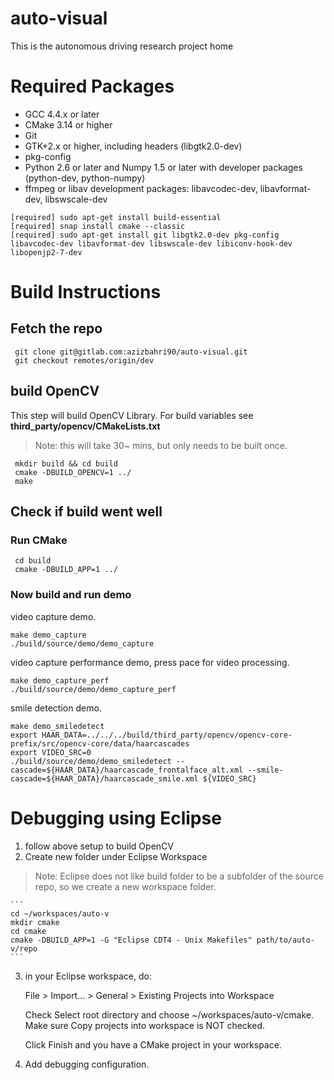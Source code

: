 # auto-visual

This is the autonomous driving research project home

# Required Packages 
* GCC 4.4.x or later
* CMake 3.14 or higher
* Git
* GTK+2.x or higher, including headers (libgtk2.0-dev)
* pkg-config
* Python 2.6 or later and Numpy 1.5 or later with developer packages (python-dev, python-numpy)
* ffmpeg or libav development packages: libavcodec-dev, libavformat-dev, libswscale-dev

```shell
[required] sudo apt-get install build-essential
[required] snap install cmake --classic
[required] sudo apt-get install git libgtk2.0-dev pkg-config libavcodec-dev libavformat-dev libswscale-dev libiconv-hook-dev libopenjp2-7-dev
```
# Build Instructions
## Fetch the repo 
```shell
 git clone git@gitlab.com:azizbahri90/auto-visual.git
 git checkout remotes/origin/dev
```
## build OpenCV
This step will build OpenCV Library. For build variables see **third_party/opencv/CMakeLists.txt**
> Note: this will take 30~ mins, but only needs to be built once. 
```shell
 mkdir build && cd build
 cmake -DBUILD_OPENCV=1 ../
 make
```
## Check if build went well
### Run CMake
```shell
 cd build
 cmake -DBUILD_APP=1 ../
```
### Now build and run demo
video capture demo.
```shell
make demo_capture
./build/source/demo/demo_capture
```
video capture performance demo, press pace for video processing.

```shell
make demo_capture_perf
./build/source/demo/demo_capture_perf
```
smile detection demo.
```shell
make demo_smiledetect
export HAAR_DATA=../../../build/third_party/opencv/opencv-core-prefix/src/opencv-core/data/haarcascades
export VIDEO_SRC=0
./build/source/demo/demo_smiledetect --cascade=${HAAR_DATA}/haarcascade_frontalface_alt.xml --smile-cascade=${HAAR_DATA}/haarcascade_smile.xml ${VIDEO_SRC}
```

# Debugging using Eclipse 
1. follow above setup to build OpenCV
2. Create new folder under Eclipse Workspace

> Note: Eclipse does not like build folder to be a subfolder of the source repo, so we create a new workspace folder.

    ```
    cd ~/workspaces/auto-v
    mkdir cmake
    cd cmake
    cmake -DBUILD_APP=1 -G "Eclipse CDT4 - Unix Makefiles" path/to/auto-v/repo
    ```
3. in your Eclipse workspace, do:

    File > Import... > General > Existing Projects into Workspace

    Check Select root directory and choose ~/workspaces/auto-v/cmake. Make sure Copy projects into workspace is NOT checked.

    Click Finish and you have a CMake project in your workspace.

4. Add debugging configuration.
